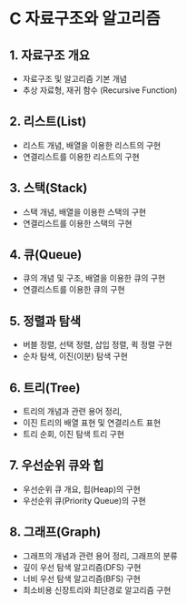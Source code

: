 # C 자료구조와 알고리즘
## 1. 자료구조 개요
* 자료구조 및 알고리즘 기본 개념
* 추상 자료형, 재귀 함수 (Recursive Function)
## 2. 리스트(List)
* 리스트 개념, 배열을 이용한 리스트의 구현
* 연결리스트를 이용한 리스트의 구현
## 3. 스택(Stack)
* 스택 개념, 배열을 이용한 스택의 구현
* 연결리스트를 이용한 스택의 구현
## 4. 큐(Queue)
* 큐의 개념 및 구조, 배열을 이용한 큐의 구현
* 연결리스트를 이용한 큐의 구현
## 5. 정렬과 탐색
* 버블 정렬, 선택 정렬, 삽입 정렬, 퀵 정렬 구현
* 순차 탐색, 이진(이분) 탐색 구현
## 6. 트리(Tree)
* 트리의 개념과 관련 용어 정리, 
* 이진 트리의 배열 표현 및 연결리스트 표현
* 트리 순회, 이진 탐색 트리 구현
## 7. 우선순위 큐와 힙
* 우선순위 큐 개요, 힙(Heap)의 구현
* 우선순위 큐(Priority Queue)의 구현
## 8. 그래프(Graph)
* 그래프의 개념과 관련 용어 정리, 그래프의 분류
* 깊이 우선 탐색 알고리즘(DFS) 구현
* 너비 우선 탐색 알고리즘(BFS) 구현
* 최소비용 신장트리와 최단경로 알고리즘 구현
